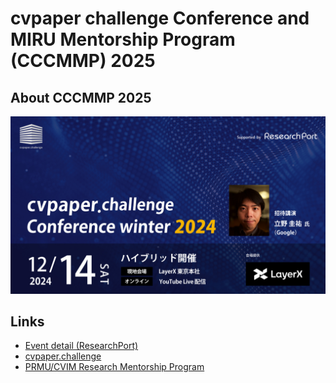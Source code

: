 # cvpaper challenge Conference and MIRU Mentorship Program (CCCMMP) 2025

## About CCCMMP 2025

![flyer](thumb_ccc_winter_2024_241101.jpg "flyer")

## Links

- [Event detail (ResearchPort)](https://research-p.com/event/1972)
- [cvpaper.challenge](https://xpaperchallenge.org/cv/)
- [PRMU/CVIM Research Mentorship Program](https://sites.google.com/view/prmu-rmp/)
